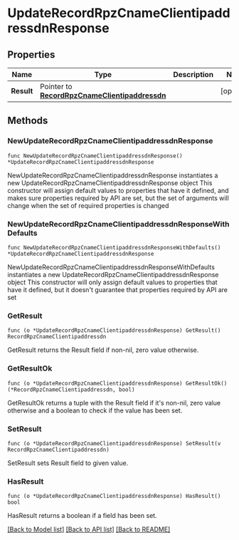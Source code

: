 # UpdateRecordRpzCnameClientipaddressdnResponse

## Properties

Name | Type | Description | Notes
------------ | ------------- | ------------- | -------------
**Result** | Pointer to [**RecordRpzCnameClientipaddressdn**](RecordRpzCnameClientipaddressdn.md) |  | [optional] 

## Methods

### NewUpdateRecordRpzCnameClientipaddressdnResponse

`func NewUpdateRecordRpzCnameClientipaddressdnResponse() *UpdateRecordRpzCnameClientipaddressdnResponse`

NewUpdateRecordRpzCnameClientipaddressdnResponse instantiates a new UpdateRecordRpzCnameClientipaddressdnResponse object
This constructor will assign default values to properties that have it defined,
and makes sure properties required by API are set, but the set of arguments
will change when the set of required properties is changed

### NewUpdateRecordRpzCnameClientipaddressdnResponseWithDefaults

`func NewUpdateRecordRpzCnameClientipaddressdnResponseWithDefaults() *UpdateRecordRpzCnameClientipaddressdnResponse`

NewUpdateRecordRpzCnameClientipaddressdnResponseWithDefaults instantiates a new UpdateRecordRpzCnameClientipaddressdnResponse object
This constructor will only assign default values to properties that have it defined,
but it doesn't guarantee that properties required by API are set

### GetResult

`func (o *UpdateRecordRpzCnameClientipaddressdnResponse) GetResult() RecordRpzCnameClientipaddressdn`

GetResult returns the Result field if non-nil, zero value otherwise.

### GetResultOk

`func (o *UpdateRecordRpzCnameClientipaddressdnResponse) GetResultOk() (*RecordRpzCnameClientipaddressdn, bool)`

GetResultOk returns a tuple with the Result field if it's non-nil, zero value otherwise
and a boolean to check if the value has been set.

### SetResult

`func (o *UpdateRecordRpzCnameClientipaddressdnResponse) SetResult(v RecordRpzCnameClientipaddressdn)`

SetResult sets Result field to given value.

### HasResult

`func (o *UpdateRecordRpzCnameClientipaddressdnResponse) HasResult() bool`

HasResult returns a boolean if a field has been set.


[[Back to Model list]](../README.md#documentation-for-models) [[Back to API list]](../README.md#documentation-for-api-endpoints) [[Back to README]](../README.md)



